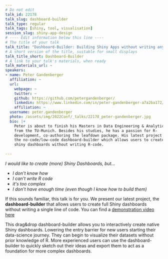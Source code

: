 ```yaml
---
# Do not edit
talk_id: 22178
talk_slug: dashboard-builder
talk_type: regular
talk_tags: [shiny, tool, visualisation]
session_slug: shiny-app-design
# ---- Edit information below this line ----
# The title of your talk
talk_title: "Dashboard-Builder: Building Shiny Apps without writing any code"
# A short version of the title, suitable for small displays
talk_title_short: Dashboard-Builder
# A link to your talk's materials, when ready
talk_materials_url: ~
speakers:
- name: Peter Gandenberger
  affiliation: ~
  url:
    webpage: ~
    twitter: ~
    github: https://github.com/petergandenberger/
    linkedin: https://www.linkedin.com/in/peter-gandenberger-a7a2ba172/
    affiliation: ~
  username: peter.gandenberger
  photo: /assets/img/2022Conf/_talks/22178_peter-gandenberger.jpg
  bio: |+
    Peter is about to finish his Masters in Data Engineering & Analytics
    from the TU-Munich. Besides his studies, he has a passion for R-
    development, co-authoring the leafdown package. His latest project is
    the no-code/low-code dashboard-builder which allows users to create
    shiny dashboards without writing R-code.
    
---
```


<!-- ABSTRACT ----
Please write abstract below. You may use simple markdown (links, code style, bold, italics)
-->

_I would like to create (more) Shiny Dashboards, but..._
- _I don't know how_
- _I can't write R code_
- _it's too complex_
- _I don't have enough time (even though I know how to build them)_

If this sounds familiar, this talk is for you. We present our latest project, the **dashboard-builder** that allows users to create full Shiny dashboards without writing a single line of code. You can find a [demonstration video here](https://youtu.be/oOKJLMAkEiw)

This drag&drop dashboard-builder allows you to interactively create native Shiny dashboards. Lowering the entry barrier for new users starting their data-science journey. They can begin to visualize their datasets without prior knowledge of R. More experienced users can use the dashboard-builder to quickly sketch out their ideas and export them to act as a foundation for more complex dashboards.
